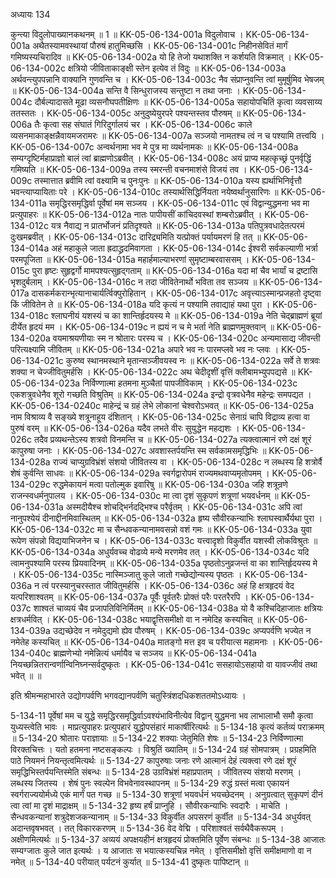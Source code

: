 अध्यायः 134

कुन्त्या विदुलोपाख्यानकथनम् ॥ 1 ॥
KK-05-06-134-001a	विदुलोवाच ।
KK-05-06-134-001a	अथैतस्यामवस्थायां पौरुषं हातुमिच्छसि ।
KK-05-06-134-001c	निहीनसेवितं मार्गं गमिष्यस्यचिरादिव ॥
KK-05-06-134-002a	यो हि तेजो यथाशक्ति न कर्शयति विक्रमात् ।
KK-05-06-134-002c	क्षत्रियो जीविताकाङ्क्षी स्तेन इत्येव तं विदुः ॥
KK-05-06-134-003a	अर्थवन्त्युपपन्नानि वाक्यानि गुणवन्ति च ।
KK-05-06-134-003c	नैव संप्राप्नुवन्ति त्वां मुमूर्षुमिव भेषजम् ॥
KK-05-06-134-004a	सन्ति वै सिन्धुराजस्य सन्तुष्टा न तथा जनाः ।
KK-05-06-134-004c	दौर्बल्यादासते मूढा व्यसनौघपतीक्षिणः ॥
KK-05-06-134-005a	सहायोपचितिं कृत्वा व्यवसाय्य ततस्ततः ।
KK-05-06-134-005c	अनुदुष्येयुरपरे पश्यन्तस्तव पौरुषम् ॥
KK-05-06-134-006a	तैः कृत्वा सह संघातं गिरिदुर्गालयं चर ।
KK-05-06-134-006c	काले व्यसनमाकाङ्क्षन्नैवायमजरामरः ॥
KK-05-06-134-007a	सञ्जयो नामतश्च त्वं न च पश्यामि तत्त्वयि ।
KK-05-06-134-007c	अन्वर्थनामा भव मे पुत्र मा व्यर्थनामकः ॥
KK-05-06-134-008a	सम्यग्दृष्टिर्महाप्राज्ञो बालं त्वां ब्राह्मणोऽब्रवीत् ।
KK-05-06-134-008c	अयं प्राप्य महत्कृच्छ्रं पुनर्वृद्धिं गमिष्यति ॥
KK-05-06-134-009a	तस्य स्मरन्ती वचनमाशंसे विजयं तव ।
KK-05-06-134-009c	तस्मात्तात ब्रवीमि त्वां वक्ष्यामि च पुनःपुनः ॥
KK-05-06-134-010a	यस्य ह्यर्थाभिनिर्वृत्तौ भवन्त्याप्यायिताः परे ।
KK-05-06-134-010c	तस्यार्थसिद्धिर्नियता नयेष्वर्थानुसारिणः ॥
KK-05-06-134-011a	समृद्धिरसमृद्धिर्वा पूर्वेषां मम सञ्जय ।
KK-05-06-134-011c	एवं विद्वान्युद्धमना भव मा प्रत्युपाहरः ॥
KK-05-06-134-012a	नातः पापीयसीं कांचिदवस्थां शम्बरोऽब्रवीत् ।
KK-05-06-134-012c	यत्र नैवाद्य न प्रातर्भोजनं प्रतिदृश्यते ॥
KK-05-06-134-013a	पतिपुत्रवधादेतत्परमं दुःखमब्रवीत् ।
KK-05-06-134-013c	दारिद्र्यमिति यत्प्रोक्तं पर्यायमरणं हि तत् ॥
KK-05-06-134-014a	अहं महाकुले जाता ह्रदाद्ध्रदमिवागता ।
KK-05-06-134-014c	ईश्वरी सर्वकल्याणी भर्त्रा परमपूजिता ॥
KK-05-06-134-015a	महार्हमाल्याभरणां सुमृष्टाम्बरवाससम् ।
KK-05-06-134-015c	पुरा हृष्टः सुहृद्वर्गो मामपश्यत्सुहृद्गताम् ॥
KK-05-06-134-016a	यदा मां चैव भार्यां च द्रष्टासि भृशदुर्बलाम् ।
KK-05-06-134-016c	न तदा जीवितेनार्थो भविता तव सञ्जय ॥
KK-05-06-134-017a	दासकर्मकरान्भृत्यानाचार्यर्त्विक्पुरोहितान् ।
KK-05-06-134-017c	अवृत्त्याऽस्मान्प्रजहतो दृष्ट्वा किं जीवितेन ते ॥
KK-05-06-134-018a	यदि कृत्यं न पश्यामि तवाद्याहं यथा पुरा ।
KK-05-06-134-018c	श्लाघनीयं यशस्यं च का शान्तिर्हृदयस्य मे ॥
KK-05-06-134-019a	नेति चेद्ब्राह्मणं ब्रूयां दीर्येत हृदयं मम ।
KK-05-06-134-019c	न ह्ययं न च मे भर्ता नेति ब्राह्मणमुक्तवान् ॥
KK-05-06-134-020a	वयमाश्रयणीयाः स्म न श्रोतारः परस्य च ।
KK-05-06-134-020c	अन्यमासाद्य जीवन्ती परित्यक्ष्यामि जीवितम् ॥
KK-05-06-134-021a	अपारे भव नः पारमप्लवे भव नः प्लवः ।
KK-05-06-134-021c	कुरुष्व स्थानमस्थाने मृतान्सञ्जीवयस्व नः ॥
KK-05-06-134-022a	सर्वे ते शत्रवः शक्या न चेज्जीवितुमर्हसि ।
KK-05-06-134-022c	अथ चेदीदृशीं वृत्तिं क्लीबामभ्युपपद्यसे ॥
KK-05-06-134-023a	निर्विण्णात्मा हतमना मुञ्चैतां पापजीविकाम् ।
KK-05-06-134-023c	एकशत्रुवधेनैव शूरो गच्छति विश्रुतिम् ॥
KK-05-06-134-024a	इन्द्रो वृत्रवधेनैव महेन्द्रः समपद्यत ।
KK-05-06-134-0240c	माहेन्द्रं च ग्रहं लेभे लोकानां चेश्वरोऽभवत् ॥
KK-05-06-134-025a	नाम विश्राव्य वै सङ्ख्ये शत्रूनाहूय दंशितान् ।
KK-05-06-134-025c	सेनाग्रं चापि विद्राव्य हत्वा वा पुरुषं वरम् ॥
KK-05-06-134-026a	यदैव लभते वीरः सुयुद्धेन महद्यशः ।
KK-05-06-134-026c	तदैव प्रव्यथन्तेऽस्य शत्रवो विनमन्ति च ॥
KK-05-06-134-027a	त्यक्त्वात्मानं रणे दक्षं शूरं कापुरुषा जनाः ।
KK-05-06-134-027c	अवशास्तर्पयन्ति स्म सर्वकामसमृद्धिभिः ॥
KK-05-06-134-028a	राज्यं चाप्युग्रविभ्रंशं संशयो जीवितस्य वा ।
KK-05-06-134-028c	न लब्धस्य हि शत्रोर्वै शेषं कुर्वन्ति साधवः ॥
KK-05-06-134-029a	स्वर्गद्वारोपमं राज्यमथवाप्यमृतोपमम् ।
KK-05-06-134-029c	रुद्धमेकायनं मत्वा पतोल्मुक इवारिषु ॥
KK-05-06-134-030a	जहि शत्रून्रणे राजन्स्वधर्मनुपालय ।
KK-05-06-134-030c	मा त्वा दृशं सुकृपणं शत्रूणां भयवर्धनम् ॥
KK-05-06-134-031a	अस्मदीयैश्च शोचद्भिर्नदद्भिश्च परैर्वृतम् ।
KK-05-06-134-031c	अपि त्वां नानुपश्येयं दीनाद्दीनमिवास्थितम् ॥
KK-05-06-134-032a	हृष्य सौवीरकन्याभिः श्लाघस्वार्थैर्यथा पुरा ।
KK-05-06-134-032c	मा च सैन्धवकन्यानामवसन्नो वशं गमः ॥
KK-05-06-134-033a	युवा रूपेण संपन्नो विद्ययाभिजनेन च ।
KK-05-06-134-033c	यत्त्वादृशो विकुर्वीत यशस्वी लोकविश्रुतः ॥
KK-05-06-134-034a	अधुर्यवच्च वोढव्ये मन्ये मरणमेव तत् ।
KK-05-06-134-034c	यदि त्वामनुपश्यामि परस्य प्रियवादिनम् ॥
KK-05-06-134-035a	पृष्ठतोऽनुव्रजन्तं वा का शान्तिर्हृदयस्य मे ।
KK-05-06-134-035c	नास्मिञ्जातु कुले जातो गच्छेद्योन्यस्य पृष्ठतः ।
KK-05-06-134-036a	न त्वं परस्यानुचरस्तात जीवितुमर्हसि ।
KK-05-06-134-036c	अहं हि क्षत्रहृदयं वेद यत्परिशाश्वतम् ॥
KK-05-06-134-037a	पूर्वैः पूर्वतरैः प्रोक्तं परैः परतरैरपि ।
KK-05-06-134-037c	शाश्वतं चाव्ययं चैव प्रजापतिविनिर्मितम् ॥
KK-05-06-134-038a	यो वै कश्चिदिहाजातः क्षत्रियः क्षत्रधर्मवित् ।
KK-05-06-134-038c	भयाद्वृत्तिसमीक्षो वा न नमेदिह कस्यचित् ॥
KK-05-06-134-039a	उद्यच्छेदेव न नमेदुद्यमो ह्येव पौरुषम् ।
KK-05-06-134-039c	अप्यपर्वणि भज्येत न नमेतेह कस्यचित् ॥
KK-05-06-134-040a	मातङ्गो मत्त इव च परीयात्स महामनाः ।
KK-05-06-134-040c	ब्राह्मणेभ्यो नमेन्नित्यं धर्मायैव च सञ्जय ॥
KK-05-06-134-041a	नियच्छन्नितरान्वर्णान्विनिघ्नन्सर्वदुष्कृतः ।
KK-05-06-134-041c	ससहायोऽसहायो वा यावज्जीवं तथा भवेत् ॥ ॥

इति श्रीमन्महाभारते उद्योगपर्वणि भगवद्यानपर्वणि चतुस्त्रिंशदधिकशततमोऽध्यायः ।

5-134-11 पूर्वेषां मम च युद्धे समृद्धिरसमृद्धिर्वाऽवश्यंभाविनीत्येव विद्वान् युद्धमना भव लाभालाभौ समौ कृत्वा युध्यस्त्वेति भावः । माप्रत्युपाहरः प्रत्युपहारं युद्धोपसंहारं माकार्षीरित्यर्थः ॥ 5-134-18 कृत्यं कर्तव्यं पराक्रमम् ॥ 5-134-20 श्रोतारः पराज्ञायाः ॥ 5-134-22 शक्याः जेतुमिति शेषः ॥ 5-134-23 निर्विण्णात्मा विरक्तचित्तः । यतो हतमना नष्टसङ्कल्पः । विश्रुतिं ख्यातिम् ॥ 5-134-24 ग्रहं सोमपात्रम् । प्रग्रहमिति पाठे नियमनं नियन्तृत्वमित्यर्थः ॥ 5-134-27 कापुरुषाः जनाः रणे आत्मानं देहं त्यक्त्वा रणे दक्षं शूरं समृद्धिभिस्तर्पयन्तिस्मेति संबन्धः ॥ 5-134-28 उग्रविभ्रंशं महाप्रपातम् । जीवितस्य संशयो मरणम् । लब्धस्य जितस्य । शेषं पुनः स्वल्पेन विभवेनावस्थापनम् ॥ 5-134-29 रुद्धं ग्रस्तं मत्वा एकायनं स्वर्गराज्ययोर्मध्ये एकं मार्गं पत गच्छ ॥ 5-134-30 शत्रूणां भयवर्धनं भयच्छेदनम् । अनुग्रत्वात् सुकृपणं दीनं त्वा त्वां मा दृशं माद्राक्षम् ॥ 5-134-32 हृष्य हर्षं प्राप्नुहि । सौवीरकन्याभिः स्वदारैः । माचेति । सैन्धवकन्यानां शत्रुदेशजकन्यानाम् ॥ 5-134-33 विकुर्वीत अपसरणं कुर्वीत ॥ 5-134-34 अधुर्यवत् अदान्तवृषभवत् । तत् विकारकरणम् ॥ 5-134-36 वेद वेद्मि । परिशाश्वतं सर्वथैवैकरूपम् । अक्षीणमित्यर्थः ॥ 5-134-37 अव्ययं अपक्षयहीनं क्षत्रहृदयं प्रोक्तमिति पूर्वेण संबन्धः ॥ 5-134-38 आजातः सम्यग्जातः कुले जात इत्यर्थः । य आजातः स भयात्कस्यचिन्न नमेत् । वृत्तिसमीक्षो वृत्तिं समीक्षमाणो वा न नमेत् ॥ 5-134-40 परीयात् पर्यटनं कुर्यात् ॥ 5-134-41 दुष्कृतः पापिष्टान् ॥

